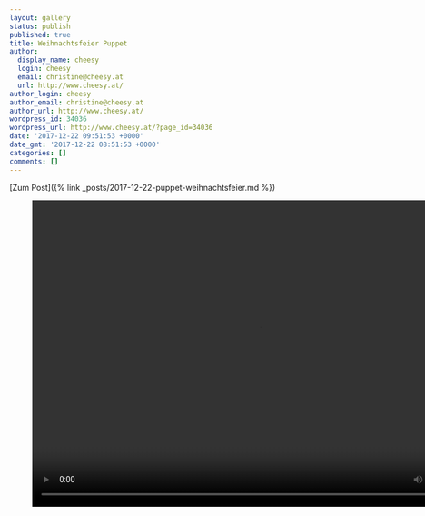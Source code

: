```yaml
---
layout: gallery
status: publish
published: true
title: Weihnachtsfeier Puppet
author:
  display_name: cheesy
  login: cheesy
  email: christine@cheesy.at
  url: http://www.cheesy.at/
author_login: cheesy
author_email: christine@cheesy.at
author_url: http://www.cheesy.at/
wordpress_id: 34036
wordpress_url: http://www.cheesy.at/?page_id=34036
date: '2017-12-22 09:51:53 +0000'
date_gmt: '2017-12-22 08:51:53 +0000'
categories: []
comments: []
---
```


[Zum Post]({% link _posts/2017-12-22-puppet-weihnachtsfeier.md %})

<figure><video controls width="800" src="{% link /download/Videos/Flying-Disco-Ball.mp4 %}" height="540"></video></figure>

